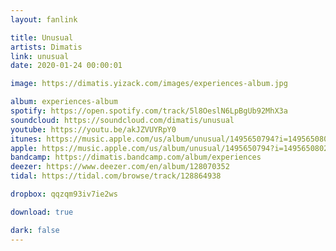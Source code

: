 ```yaml
---
layout: fanlink

title: Unusual
artists: Dimatis
link: unusual
date: 2020-01-24 00:00:01

image: https://dimatis.yizack.com/images/experiences-album.jpg

album: experiences-album
spotify: https://open.spotify.com/track/5l8OeslN6LpBgUb92MhX3a
soundcloud: https://soundcloud.com/dimatis/unusual
youtube: https://youtu.be/akJZVUYRpY0
itunes: https://music.apple.com/us/album/unusual/1495650794?i=1495650802&app=itunes&ls=1
apple: https://music.apple.com/us/album/unusual/1495650794?i=1495650802&app=music&ls=1
bandcamp: https://dimatis.bandcamp.com/album/experiences
deezer: https://www.deezer.com/en/album/128070352
tidal: https://tidal.com/browse/track/128864938

dropbox: qqzqm93iv7ie2ws

download: true

dark: false
---
```

